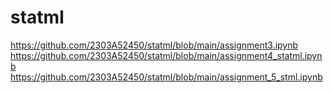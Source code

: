 # statml
https://github.com/2303A52450/statml/blob/main/assignment3.ipynb
https://github.com/2303A52450/statml/blob/main/assignment4_statml.ipynb
https://github.com/2303A52450/statml/blob/main/assignment_5_stml.ipynb
